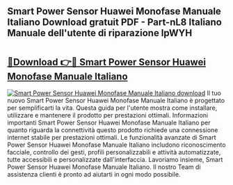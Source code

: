 ## Smart Power Sensor Huawei Monofase Manuale Italiano Download gratuit PDF - Part-nL8 Italiano Manuale dell'utente di riparazione lpWYH

# <h2><a href="http://df9rax.blite.top/?on=Smart+Power+Sensor+Huawei+Monofase+Manuale+Italiano">🔗Download 👉🔴 Smart Power Sensor Huawei Monofase Manuale Italiano</a></h2>

[![Smart Power Sensor Huawei Monofase Manuale Italiano download](https://i.imgur.com/lujVjoI.png)](http://df9rax.blite.top/?on=Smart+Power+Sensor+Huawei+Monofase+Manuale+Italiano)
Il tuo nuovo Smart Power Sensor Huawei Monofase Manuale Italiano è progettato per semplificarti la vita. Questa guida per l'utente mostra come installare, utilizzare e mantenere il prodotto per prestazioni ottimali. Informazioni importanti Smart Power Sensor Huawei Monofase Manuale Italiano per quanto riguarda la connettività questo prodotto richiede una connessione internet stabile per prestazioni ottimali. Le funzionalità avanzate di Smart Power Sensor Huawei Monofase Manuale Italiano includono riconoscimento facciale, controllo dei gesti, profili personalizzabili e attività automatizzate, tutte accessibili e personalizzate dall'interfaccia. Lavoriamo insieme, Smart Power Sensor Huawei Monofase Manuale Italiano. Il nostro Team di assistenza clienti è pronto ad aiutarti in ogni modo possibile.
